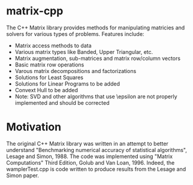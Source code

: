 # matrix-cpp
The C++ Matrix library provides methods for manipulating matricies and solvers for various types of problems.  Features include:

* Matrix access methods to data
* Various matrix types like Banded, Upper Triangular, etc.
* Matrix augmentation, sub-matrices and matrix row/column vectors
* Basic matrix row operations
* Varous matrix decompositions and factorizations
* Solutions for Least Squares
* Solutions for Linear Programs to be added
* Convext Hull to be added
* Note: SVD and other algorithms that use \epsilon are not properly implemented and should be corrected

# Motivation
The original C++ Matrix library was written in an attempt to better understand "Benchmarking numerical accuracy of statistical algorithms", Lesage and Simon, 1988.  The code was implemented using "Matrix Computations" Third Edition, Golub and Van Loan, 1996.  Indeed, the wamplerTest.cpp is code written to produce results from the Lesage and Simon paper.


